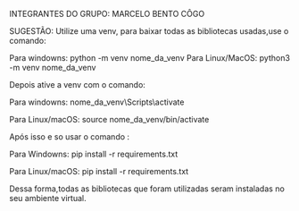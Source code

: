 INTEGRANTES DO GRUPO: MARCELO BENTO CÔGO

SUGESTÃO:
Utilize uma venv, para baixar todas as bibliotecas usadas,use o comando:

Para windowns:
    python -m venv nome_da_venv
Para Linux/MacOS:
    python3 -m venv nome_da_venv

Depois ative a venv com o comando:

Para windowns:
    nome_da_venv\Scripts\activate

Para Linux/macOS:
    source nome_da_venv/bin/activate

Após isso e so usar o comando :

Para Windowns:
    pip install -r requirements.txt

Para Linux/macOS:
    pip install -r requirements.txt 

Dessa forma,todas as bibliotecas que foram utilizadas seram instaladas no seu ambiente virtual.



